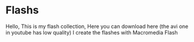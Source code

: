 # Flashs
Hello, This is my flash collection, Here you can download here (the avi one in youtube has low quality)
I create the flashes with Macromedia Flash
